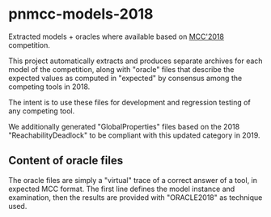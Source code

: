 # pnmcc-models-2018

Extracted models + oracles where available based on [MCC'2018](http://mcc.lip6.fr) competition.

This project automatically extracts and produces separate archives for each model of the competition, along with "oracle" files that describe the expected values as computed in "expected" by consensus among the competing tools in 2018.

The intent is to use these files for development and regression testing of any competing tool.

We additionally generated "GlobalProperties" files based on the 2018 "ReachabilityDeadlock" to be compliant
 with this updated category in 2019. 
 
## Content of oracle files

The oracle files are simply a "virtual" trace of a correct answer of a tool, in expected MCC format. 
The first line defines the model instance and examination, then the results are provided with "ORACLE2018" as technique used.

  